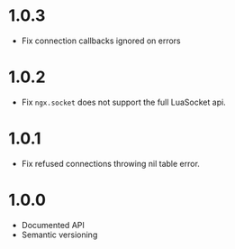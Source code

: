 # 1.0.3

- Fix connection callbacks ignored on errors

# 1.0.2

- Fix `ngx.socket` does not support the full LuaSocket api.

# 1.0.1

- Fix refused connections throwing nil table error.

# 1.0.0

- Documented API
- Semantic versioning
